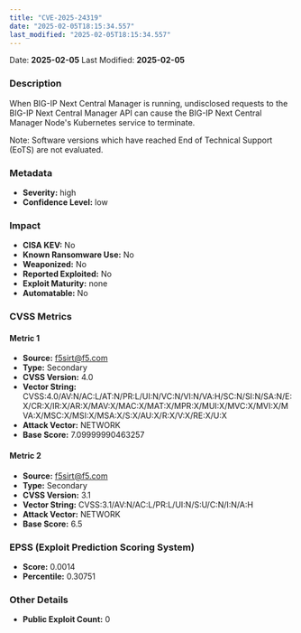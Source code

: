 ```yaml
---
title: "CVE-2025-24319"
date: "2025-02-05T18:15:34.557"
last_modified: "2025-02-05T18:15:34.557"
---
```


Date: **2025-02-05** Last Modified: **2025-02-05**

### Description  
When BIG-IP Next Central Manager is running, undisclosed requests to the BIG-IP Next Central Manager API can cause the BIG-IP Next Central Manager Node's Kubernetes service to terminate.



 


Note: Software versions which have reached End of Technical Support (EoTS) are not evaluated.

### Metadata  
- **Severity:** high
- **Confidence Level:** low

### Impact  
- **CISA KEV:** No
- **Known Ransomware Use:** No
- **Weaponized:** No
- **Reported Exploited:** No
- **Exploit Maturity:** none
- **Automatable:** No

### CVSS Metrics  

#### Metric 1
- **Source:** f5sirt@f5.com
- **Type:** Secondary
- **CVSS Version:** 4.0
- **Vector String:** CVSS:4.0/AV:N/AC:L/AT:N/PR:L/UI:N/VC:N/VI:N/VA:H/SC:N/SI:N/SA:N/E:X/CR:X/IR:X/AR:X/MAV:X/MAC:X/MAT:X/MPR:X/MUI:X/MVC:X/MVI:X/MVA:X/MSC:X/MSI:X/MSA:X/S:X/AU:X/R:X/V:X/RE:X/U:X
- **Attack Vector:** NETWORK
- **Base Score:** 7.09999990463257

#### Metric 2
- **Source:** f5sirt@f5.com
- **Type:** Secondary
- **CVSS Version:** 3.1
- **Vector String:** CVSS:3.1/AV:N/AC:L/PR:L/UI:N/S:U/C:N/I:N/A:H
- **Attack Vector:** NETWORK
- **Base Score:** 6.5


### EPSS (Exploit Prediction Scoring System)  
- **Score:** 0.0014
- **Percentile:** 0.30751

### Other Details  
- **Public Exploit Count:** 0
